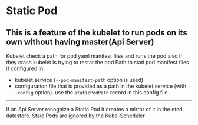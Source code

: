 # Static Pod
This is a feature of the kubelet to run pods on its own without having master(Api Server)
---
Kubelet check a path for pod yaml manifest files and runs the pod also if they crash kubelet is trying to restar the pod
Path to stati pod manifest files if configured in
- kubelet.service (`--pod-manifest-path` option is used)
- configuration file that is provided as a path in the kubelet.service (with `--config` option).
    use the `staticPodPath` record in this config file
--- 
If an Api Server recognize a Static Pod it creates a mirror of it in the etcd datastore.
Staic Pods are ignored by the Kube-Scheduler 
